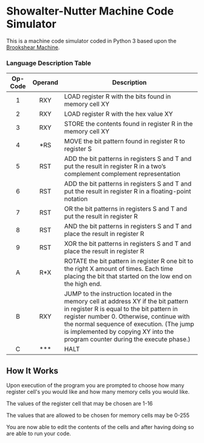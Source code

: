 # Showalter-Nutter Machine Code Simulator
This is a machine code simulator coded in Python 3 based upon the 
[Brookshear Machine](https://w3.cs.jmu.edu/cs101/unit03/bmachine.html).

### Language Description Table

|Op-Code   | Operand | Description |
|:--------:|:-------:|-------------|
|1         | RXY     | LOAD register R with the bits found in memory cell XY |
|2         | RXY     | LOAD register R with the hex value XY|
|3         | RXY     | STORE the contents found in register R in the memory cell XY |
|4         | *RS     | MOVE the bit pattern found in register R to register S | 
|5         | RST     | ADD the bit patterns in registers S and T and put the result in register R in a two’s complement complement representation |
|6         | RST     | ADD the bit patterns in registers S and T and put the result in register R in a floating-point notation |
|7         | RST     | OR the bit patterns in registers S and T and put the result in register R |
|8         | RST     | AND  the bit patterns in registers S and T and place the result in register R |
|9         | RST     | XOR the bit patterns in registers S and T and place the result in register R |
|A         | R*X     | ROTATE the bit pattern in register R one bit to the right X amount of times. Each time placing the bit that started on the low end on the high end. |
|B         | RXY     | JUMP to the instruction located in the memory cell at address XY if the bit pattern in register R is equal to the bit pattern in register number 0. Otherwise, continue with the normal sequence of execution. (The jump is implemented by copying XY into the program counter during the execute phase.) |
|C         | ***     | HALT |

## How It Works

Upon execution of the program you are prompted to choose how many register cell's you would like
and how many memory cells you would like.

The values of the register cell that may be chosen are 1-16

The values that are allowed to be chosen for memory cells may be 0-255

You are now able to edit the contents of the cells and after having doing so are able to run your
code.
